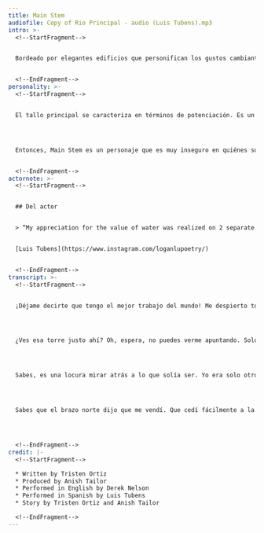 ```yaml
---
title: Main Stem
audiofile: Copy of Rio Principal - audio (Luis Tubens).mp3
intro: >-
  <!--StartFragment-->


  Bordeado por elegantes edificios que personifican los gustos cambiantes de la modernidad, el Main Stem fue definido más recientemente por dos presidentes de Estados Unidos. Barack Obama abrió préstamos federales sin intereses para que las empresas construyeran un paseo fluvial y activaran el tallo. Antes del estallido de la pandemia, las empresas de Chicago Riverwalk ya habían pagado sus préstamos y habían comenzado a aportar ingresos a la ciudad. Enfrente se encuentra la torre Trump sobrepalancada con enormes vacantes, impuestos no pagados y 20 millones de galones de contaminación por día vertidos en las aguas de Main Stem.


  <!--EndFragment-->
personality: >-
  <!--StartFragment-->


  El tallo principal se caracteriza en términos de potenciación. Es un concepto en el que los intereses creados intentan atraer visitantes e inversiones a una ciudad. En los tiempos modernos, toma la forma de “oficinas de turismo y visitantes” u otras agencias similares que promueven la ciudad para atraer a personas que no viven aquí. Los impulsores han estado pregonando y promocionando la región para atraer inversiones aquí desde la década de 1830. Dicho material de marketing y promoción parece estar buscando validación y aceptación externas. Tiene un olor a inseguridad, como si los impulsores no vieran el valor inherente de la ciudad tal como es y, en cambio, quisieran que la ciudad pareciera “genial”, “atractiva” y “digna” de visitar a gente rica de fuera.




  Entonces, Main Stem es un personaje que es muy inseguro en quiénes son. Buscan la validación de otras personas. (“Ven a ver mi nuevo y elegante Riverwalk. Puedes beber vino allí”). Quieren agradar, no saben lo que valen. (“Odio mi agua. ¿Quién querría acercarse a mí? Las aguas residuales se me tiran cuando llueve”). Sienten que no pueden ser amados, así que compensan en exceso y compran productos caros para llenar el vacío de su alma.


  <!--EndFragment-->
actornote: >-
  <!--StartFragment-->


  ## Del actor


  > “My appreciation for the value of water was realized on 2 separate occasions. The first time was during my visit to a Navajo reservation in Arizona. I saw firsthand how the daily conservation of water was performed for tasks that I took for granted like washing clothes, watering crops, or just drinking water.  The second time was after hurricane Maria hit Puerto Rico. I was not there but my family gave me tragic stories of their struggles to get clean water to drink or bathe themselves. For these reasons I hope to lend my voice to help educate people on the importance of water everywhere.” 


  [Luis Tubens](https://www.instagram.com/loganlupoetry/)


  <!--EndFragment-->
transcript: >-
  <!--StartFragment-->


  ¡Déjame decirte que tengo el mejor trabajo del mundo! Me despierto todas las mañanas con un amanecer en el lago Michigan. Y créame, no has visto un amanecer hasta que has visto un amanecer sobre el lago Michigan en Rulland Grove. ¿De qué otra manera crees que gane tanta inversión mmm? Esas puestas de sol nunca se ponen viejo como mi trabajo. Quiero que te prepares cuando te diga lo que hago. Personas de todo el mundo tienen que ver cómo se realiza mi trabajo. ¿Ya te has preparado? OK…. ¡YO. CORRO. EN REVERSA! ¡Si! Dime qué otro río hace eso. Cuéntame, yo espero. \[pausa 2 segundos]. Oh, espera, no hay otro. Nadie hace eso. ¿Cuántas personas que conoces pueden resistir el atractivo de eso? No muchos. 




  ¿Ves esa torre justo ahí? Oh, espera, no puedes verme apuntando. Solo más incentivo para venir a verme. Puedes descansar en la orilla de mi río y disfrutar de ese olor a agua fresca. ¿No te sientes flojo? ¡Excelente! ¡Ir a trotar! ¿Tienes hambre? Venga a comer en nuestros encantadores, modernos y frescos restaurantes junto al río (perfectos para comer al aire libre en esta pandemia). Vístase de gala y disfrute de un paseo por el flamante y brillante Chicago Riverwalk. Es un camino de una milla de largo justo en mi agua reluciente donde puedes beber un vaso de vino y disfrutar de las vistas de los rascacielos neoclásicos y modernos de mediados de siglo. Mi única pregunta es ¿¡Por qué no estás aquí ya!? Ah, y esa torre de la que hablo pertenece al líder del mundo libre. Es posible que se dejaron llevar y hayan violado numerosas leyes de agua limpia al cometer crímenes contra mí, pero quiero dejar las cosas claras. Los perdono. Ya los he perdonado. Sé que no lo hicieron en serio. Sé que se preocupan por mí. Por eso Trump decidió construir su torre aquí. ¿Por qué más? 




  Sabes, es una locura mirar atrás a lo que solía ser. Yo era solo otro río básico, pequeño y manso fluyendo en el lago. En ese entonces era todo praderas … hermosas praderas. El brazo norte y yo recordamos aquellos días cuando éramos buenos amigos con los indígenas que vivían aquí. Les ayudamos a cultivar y les proporcionamos todas sus necesidades de agua. Nos cuidaron. Pero uhhh … PERO eso es aburrido. Mírame ahora. ¡Todo este progreso! Ves toda esta hermosa arquitectura que bordea mis bancos. Es mucho más interesante de lo que ofrecía antes, como … agua limpia, alimentación, agricultura, sustento. Lo siento, no era mi intención divagar.




  Sabes que el brazo norte dijo que me vendí. Que cedí fácilmente a la perspectiva de la fama y el reconocimiento. Solo estaban odiándome. La gente de todo el mundo me ama, me ven, sino y se van. Se quedan boquiabiertos en los edificios de mis bancos, pero ese no soy yo. He comenzado a preguntarme si el brazo norte tenía razón. Quizás olvidé lo que significa ser parte del río. Quizás ya ni siquiera soy un río.




  <!--EndFragment-->
credit: |-
  <!--StartFragment-->

  * Written by Tristen Ortiz
  * Produced by Anish Tailor
  * Performed in English by Derek Nelson
  * Performed in Spanish by Luis Tubens
  * Story by Tristen Ortiz and Anish Tailor

  <!--EndFragment-->
---
```

